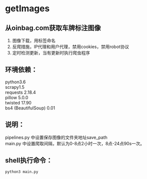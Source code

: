 # getImages
## 从oinbag.com获取车牌标注图像
1. 图像下载，用标签命名
2. 反爬措施，IP代理和用户代理，禁用cookies，禁用robot协议
3. 定时检测更新，当有更新时执行爬虫程序

## 环境依赖：
python3.6  
scrapy1.5    
requests 2.18.4   
pillow 5.0.0  
twisted 17.90  
bs4 (BeautifulSoup) 0.01       


## 说明：  
pipelines.py 中设置保存图像的文件夹地址save_path  
main.py 中设置爬取间隔，默认为0-8点2小时一次，8点-24点90s一次。  

## shell执行命令：  
`python3 main.py`    


